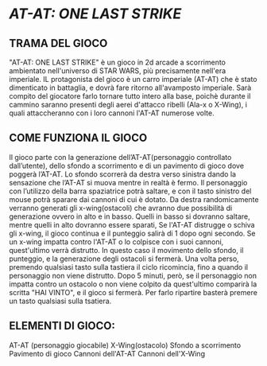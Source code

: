 # *AT-AT: ONE LAST STRIKE*


## TRAMA DEL GIOCO

"AT-AT: ONE LAST STRIKE" è un gioco in 2d arcade a scorrimento ambientato nell'universo di STAR WARS, più precisamente nell'era imperiale. IL protagonista del gioco è un carro imperiale (AT-AT) che è stato dimenticato in battaglia, e dovrà fare ritorno all'avamposto imperiale. Sarà compito del giocatore farlo tornare tutto intero alla base, poichè durante il cammino saranno presenti degli aerei d'attacco ribelli (Ala-x o X-Wing), i quali attaccheranno con i loro cannoni l'AT-AT numerose volte.


## COME FUNZIONA IL GIOCO

Il gioco parte con la generazione dell’AT-AT(personaggio controllato dall’utente), dello sfondo a scorrimento e di un pavimento di gioco dove poggerà l’AT-AT.
Lo sfondo scorrerà da destra verso sinistra dando la sensazione che l’AT-AT si muova mentre in realtà è fermo.
Il personaggio con l’utilizzo della barra spaziatrice potrà saltare, e con il tasto sinistro del mouse potrà sparare dai cannoni di cui è dotato. 
Da destra randomicamente verranno generati gli x-wing(ostacoli) che avranno due possibilità di generazione ovvero in alto e in basso.
Quelli in basso si dovranno saltare, mentre quelli in alto dovranno essere sparati, Se l'AT-AT distrugge o schiva gli x-wing, il gioco continua e il punteggio salirà di 1 dopo ogni secondo. Se un x-wing impatta contro l'AT-AT o lo colpisce con i suoi cannoni, quest'ultimo verrà distrutto. In questo caso il movimento dello sfondo, il punteggio, e la generazione degli ostacoli si fermerà. Una volta perso, premendo qualsiasi tasto sulla tastiera il ciclo ricomincia, fino a quando il personaggio non viene distrutto. Dopo 5 minuti, però, se il personaggio non impatta contro un ostacolo o non viene colpito da quest'ultimo comparirà la scritta "HAI VINTO", e il gioco si fermerà. Per farlo ripartire basterà premere un tasto qualsiasi sulla tsatiera.

## ELEMENTI DI GIOCO:

AT-AT (personaggio giocabile)
X-Wing(ostacolo)
Sfondo a scorrimento
Pavimento di gioco
Cannoni dell'AT-AT
Cannoni dell'X-Wing
